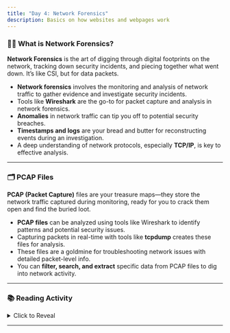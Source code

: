 ```yaml
---
title: "Day 4: Network Forensics"
description: Basics on how websites and webpages work
---
```


### 🕵️‍♂️ What is Network Forensics?

**Network Forensics** is the art of digging through digital footprints on the network, tracking down security incidents, and piecing together what went down. It’s like CSI, but for data packets.

* **Network forensics** involves the monitoring and analysis of network traffic to gather evidence and investigate security incidents.
* Tools like **Wireshark** are the go-to for packet capture and analysis in network forensics.
* **Anomalies** in network traffic can tip you off to potential security breaches.
* **Timestamps and logs** are your bread and butter for reconstructing events during an investigation.
* A deep understanding of network protocols, especially **TCP/IP**, is key to effective analysis.

---

### 🗂️ PCAP Files

**PCAP (Packet Capture)** files are your treasure maps—they store the network traffic captured during monitoring, ready for you to crack them open and find the buried loot.

* **PCAP files** can be analyzed using tools like Wireshark to identify patterns and potential security issues.
* Capturing packets in real-time with tools like **tcpdump** creates these files for analysis.
* These files are a goldmine for troubleshooting network issues with detailed packet-level info.
* You can **filter, search, and extract** specific data from PCAP files to dig into network activity.

---

### 📚 Reading Activity
<details>
<summary>Click to Reveal</summary>

Dive deeper into the [OSI model](https://wiki.bi0s.in/forensics/protocols/) and sharpen your understanding of network layers and protocols. 

</details>

---


